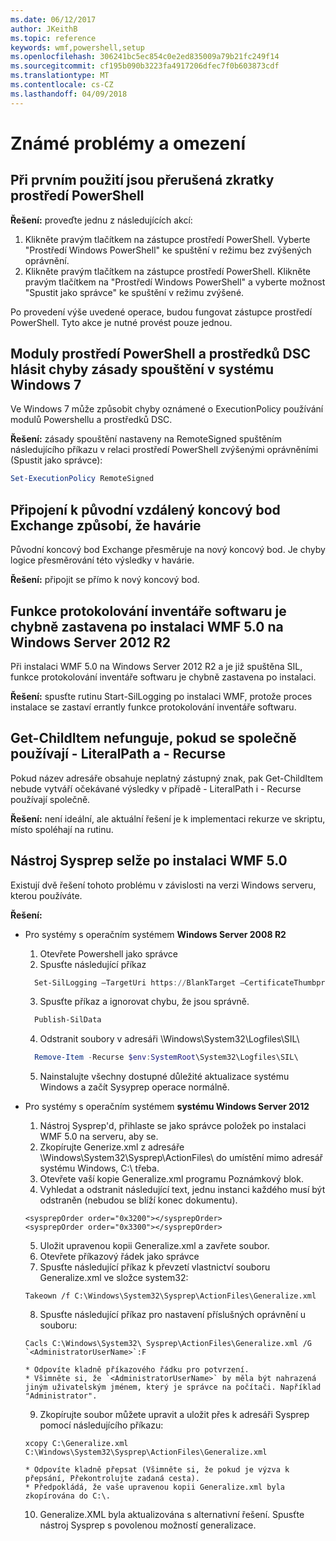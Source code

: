 ```yaml
---
ms.date: 06/12/2017
author: JKeithB
ms.topic: reference
keywords: wmf,powershell,setup
ms.openlocfilehash: 306241bc5ec854c0e2ed835009a79b21fc249f14
ms.sourcegitcommit: cf195b090b3223fa4917206dfec7f0b603873cdf
ms.translationtype: MT
ms.contentlocale: cs-CZ
ms.lasthandoff: 04/09/2018
---
```

# <a name="known-issues-and-limitations"></a>Známé problémy a omezení

<a name="powershell-shortcuts-are-broken-when-used-for-the-first-time"></a>Při prvním použití jsou přerušená zkratky prostředí PowerShell
------------------------------------------------------------

**Řešení:** proveďte jednu z následujících akcí:

1.  Klikněte pravým tlačítkem na zástupce prostředí PowerShell. Vyberte "Prostředí Windows PowerShell" ke spuštění v režimu bez zvýšených oprávnění.
2.  Klikněte pravým tlačítkem na zástupce prostředí PowerShell. Klikněte pravým tlačítkem na "Prostředí Windows PowerShell" a vyberte možnost "Spustit jako správce" ke spuštění v režimu zvýšené.

Po provedení výše uvedené operace, budou fungovat zástupce prostředí PowerShell. Tyto akce je nutné provést pouze jednou.


<a name="powershell-modules-and-dsc-resources-report-errors-about-executionpolicy-on-windows-7"></a>Moduly prostředí PowerShell a prostředků DSC hlásit chyby zásady spouštění v systému Windows 7
-------------------------------------------------------------------------------------
Ve Windows 7 může způsobit chyby oznámené o ExecutionPolicy používání modulů Powershellu a prostředků DSC.

**Řešení:** zásady spouštění nastaveny na RemoteSigned spuštěním následujícího příkazu v relaci prostředí PowerShell zvýšenými oprávněními (Spustit jako správce):

```powershell
Set-ExecutionPolicy RemoteSigned
```

<a name="connecting-to-an-old-remote-exchange-endpoint-causes-a-crash"></a>Připojení k původní vzdálený koncový bod Exchange způsobí, že havárie
------------------------------------------------------------

Původní koncový bod Exchange přesměruje na nový koncový bod. Je chyby logice přesměrování této výsledky v havárie.

**Řešení:** připojit se přímo k nový koncový bod.


<a name="software-inventory-logging-feature-is-erroneously-stopped-after-wmf-50-installation-on-windows-server-2012-r2"></a>Funkce protokolování inventáře softwaru je chybně zastavena po instalaci WMF 5.0 na Windows Server 2012 R2
-------------------------------------------------------------------------------------------------------------

Při instalaci WMF 5.0 na Windows Server 2012 R2 a je již spuštěna SIL, funkce protokolování inventáře softwaru je chybně zastavena po instalaci.

**Řešení:** spusťte rutinu Start-SilLogging po instalaci WMF, protože proces instalace se zastaví errantly funkce protokolování inventáře softwaru.

<a name="get-childitem-does-not-work-if--literalpath-and--recurse-are-used-together"></a>Get-ChildItem nefunguje, pokud se společně používají - LiteralPath a - Recurse
--------------------------------------------------------------------------

Pokud název adresáře obsahuje neplatný zástupný znak, pak Get-ChildItem nebude vytváří očekávané výsledky v případě - LiteralPath i - Recurse používají společně.

**Řešení:** není ideální, ale aktuální řešení je k implementaci rekurze ve skriptu, místo spoléhají na rutinu.


<a name="sysprep-fails-after-wmf-50-installation"></a>Nástroj Sysprep selže po instalaci WMF 5.0
----------------------------------------

Existují dvě řešení tohoto problému v závislosti na verzi Windows serveru, kterou používáte.

**Řešení:**
- Pro systémy s operačním systémem **Windows Server 2008 R2**
  1. Otevřete Powershell jako správce
  2. Spusťte následující příkaz

  ```powershell
    Set-SilLogging –TargetUri https://BlankTarget –CertificateThumbprint 0123456789
  ```
  3. Spusťte příkaz a ignorovat chybu, že jsou správně.

  ```powershell
    Publish-SilData
   ```
  4. Odstranit soubory v adresáři \Windows\System32\Logfiles\SIL\

  ```powershell
    Remove-Item -Recurse $env:SystemRoot\System32\Logfiles\SIL\
  ```
  5. Nainstalujte všechny dostupné důležité aktualizace systému Windows a začít Sysyprep operace normálně.

- Pro systémy s operačním systémem **systému Windows Server 2012**
  1.    Nástroj Sysprep'd, přihlaste se jako správce položek po instalaci WMF 5.0 na serveru, aby se.
  2.    Zkopírujte Generize.xml z adresáře \Windows\System32\Sysprep\ActionFiles\ do umístění mimo adresář systému Windows, C:\ třeba.
  3.    Otevřete vaší kopie Generalize.xml programu Poznámkový blok.
  4.    Vyhledat a odstranit následující text, jednu instanci každého musí být odstraněn (nebudou se blíží konec dokumentu).

    ```
    <sysprepOrder order="0x3200"></sysprepOrder>
    <sysprepOrder order="0x3300"></sysprepOrder>
    ```

  5.    Uložit upravenou kopii Generalize.xml a zavřete soubor.
  6.    Otevřete příkazový řádek jako správce
  7.    Spusťte následující příkaz k převzetí vlastnictví souboru Generalize.xml ve složce system32:

    ```
    Takeown /f C:\Windows\System32\Sysprep\ActionFiles\Generalize.xml
    ```

  8.    Spusťte následující příkaz pro nastavení příslušných oprávnění u souboru:

    ```
    Cacls C:\Windows\System32\ Sysprep\ActionFiles\Generalize.xml /G `<AdministratorUserName>`:F
    ```
      * Odpovíte kladně příkazového řádku pro potvrzení.
      * Všimněte si, že `<AdministratorUserName>` by měla být nahrazená jiným uživatelským jménem, který je správce na počítači. Například "Administrator".

  9.    Zkopírujte soubor můžete upravit a uložit přes k adresáři Sysprep pomocí následujícího příkazu:

    ```
    xcopy C:\Generalize.xml C:\Windows\System32\Sysprep\ActionFiles\Generalize.xml
    ```
      * Odpovíte kladně přepsat (Všimněte si, že pokud je výzva k přepsání, Překontrolujte zadaná cesta).
      * Předpokládá, že vaše upravenou kopii Generalize.xml byla zkopírována do C:\.

  10.   Generalize.XML byla aktualizována s alternativní řešení. Spusťte nástroj Sysprep s povolenou možností generalizace.